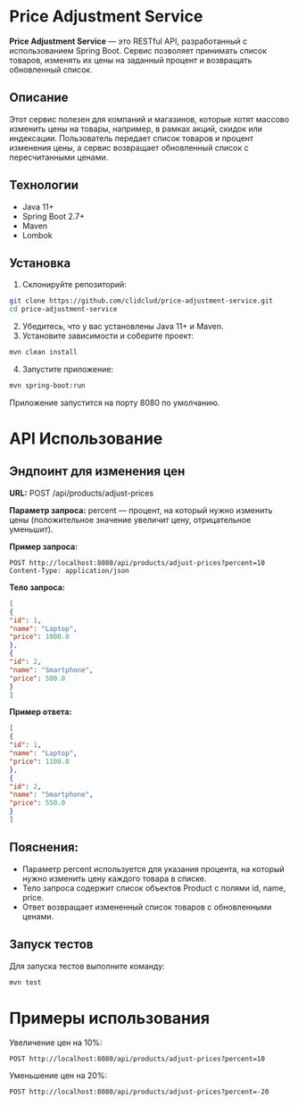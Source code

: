 # Price Adjustment Service

**Price Adjustment Service** — это RESTful API, разработанный с использованием Spring Boot. Сервис позволяет принимать список товаров, изменять их цены на заданный процент и возвращать обновленный список.

## Описание

Этот сервис полезен для компаний и магазинов, которые хотят массово изменить цены на товары, например, в рамках акций, скидок или индексации. Пользователь передает список товаров и процент изменения цены, а сервис возвращает обновленный список с пересчитанными ценами.

## Технологии

- Java 11+
- Spring Boot 2.7+
- Maven
- Lombok

## Установка

1. Склонируйте репозиторий:
```bash
git clone https://github.com/clidclud/price-adjustment-service.git
cd price-adjustment-service
```
2. Убедитесь, что у вас установлены Java 11+ и Maven.
3. Установите зависимости и соберите проект:
```bash
mvn clean install
```
4. Запустите приложение:
```bash
mvn spring-boot:run
```
Приложение запустится на порту 8080 по умолчанию.

# API Использование

## Эндпоинт для изменения цен

**URL:** POST /api/products/adjust-prices

**Параметр запроса:** percent — процент, на который нужно изменить цены (положительное значение увеличит цену, отрицательное уменьшит).

**Пример запроса:**

```http
POST http://localhost:8080/api/products/adjust-prices?percent=10
Content-Type: application/json
```

**Тело запроса:**

```json
[
{
"id": 1,
"name": "Laptop",
"price": 1000.0
},
{
"id": 2,
"name": "Smartphone",
"price": 500.0
}
]
```

**Пример ответа:**

```json
[
{
"id": 1,
"name": "Laptop",
"price": 1100.0
},
{
"id": 2,
"name": "Smartphone",
"price": 550.0
}
]
```

## Пояснения:
- Параметр percent используется для указания процента, на который нужно изменить цену каждого товара в списке.
- Тело запроса содержит список объектов Product с полями id, name, price.
- Ответ возвращает измененный список товаров с обновленными ценами.

## Запуск тестов
Для запуска тестов выполните команду:

```bash
mvn test
```

# Примеры использования
Увеличение цен на 10%:

```http
POST http://localhost:8080/api/products/adjust-prices?percent=10
```

Уменьшение цен на 20%:

```http
POST http://localhost:8080/api/products/adjust-prices?percent=-20
```